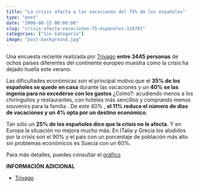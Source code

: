 ```yaml
---
title: "La crisis afecta a las vacaciones del 75% de los españoles"
type: "post"
date: "2008-08-15 00:00:00"
slug: "crisis-afecta-vacaciones-75-espanoles-118781"
categories: ["Sin Categoría"]
image: "post-background.jpg"
---
```


Una encuesta reciente realizada por [Trivago](http://www.trivago.es/) **entre 3445 personas** de ochos países diferentes del continente europeo muestra como la crisis ha dejado huella este verano.

Las dificultades económicas son el principal motivo que el **35% de los españoles se quede en casa** durante las vacaciones y un **40% se las ingenia para no excederse con los gastos** ¿Como?: acudiendo menos a los chiringuitos y restaurantes, con hoteles más sencillos y comprando menos souvenirs para la familia . De este 40% , **el 11% reduce el número de dias de vacaciones y un 4% opta por un destino económico**.

 Tan sólo un **25% de los españoles dice que la crisis no le afecta.** Y en Europa la situación no mejora mucho más. En ITalia y Grecia los aludidos por la crisis son el 90% y el país con un porcentaje de población más alto sin problemas económicos es Suecia con un 60%.

Para más detalles, puedes consultar el [gráfico](http://img.trivago.com/contentimages/press/images/Encuesta_crisis_1500.jpg)

**INFORMACIÓN ADICIONAL**

- [Trivago](http://www.trivago.es/)